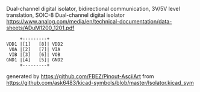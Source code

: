 Dual-channel digital isolator, bidirectional communication, 3V/5V level translation, SOIC-8
Dual-channel digital isolator
https://www.analog.com/media/en/technical-documentation/data-sheets/ADuM1200_1201.pdf


	     +---------+
	VDD1 |[1]   [8]| VDD2
	 VOA |[2]   [7]| VIA
	 VIB |[3]   [6]| VOB
	GND1 |[4]   [5]| GND2
	     +---------+


generated by https://github.com/FBEZ/Pinout-AsciiArt from https://github.com/ask6483/kicad-symbols/blob/master/Isolator.kicad_sym